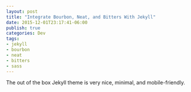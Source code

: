 ```yaml
---
layout: post
title: "Integrate Bourbon, Neat, and Bitters With Jekyll"
date: 2015-12-01T23:17:41-06:00
publish: true
categories: Dev
tags:
- jekyll
- bourbon
- neat
- bitters
- sass
---
```


The out of the box Jekyll theme is very nice, minimal, and mobile-friendly.